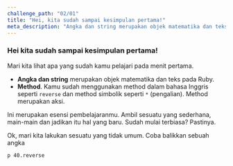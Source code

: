 ```yaml
---
challenge_path: "02/01"
title: "Hei, kita sudah sampai kesimpulan pertama!"
meta_description: "Angka dan string merupakan objek matematika dan teks pada Ruby. Kamu sudah menggunakan method dalam bahasa Inggris seperti reverse dan method simbolik seperti *"
---
```


### Hei kita sudah sampai kesimpulan pertama!

Mari kita lihat apa yang sudah kamu pelajari pada menit pertama.

- **Angka dan string** merupakan objek matematika dan teks pada Ruby.
- **Method**. Kamu sudah menggunakan method dalam bahasa Inggris seperti `reverse` dan method simbolik seperti `*` (pengalian). Method merupakan aksi.

Ini merupakan esensi pembelajaranmu. Ambil sesuatu yang sederhana, main-main dan jadikan itu hal yang baru. Sudah mulai terbiasa? Pastinya.

Ok, mari kita lakukan sesuatu yang tidak umum. Coba balikkan sebuah angka

`
p 40.reverse
`